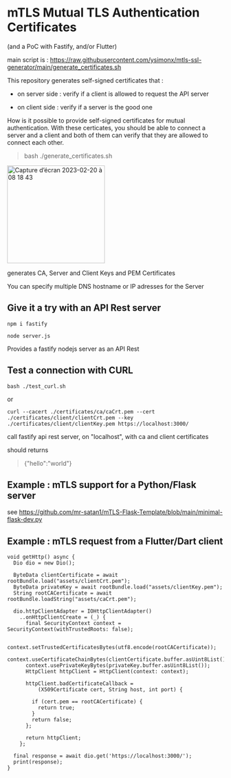 # mTLS Mutual TLS Authentication Certificates 
(and a PoC with Fastify, and/or Flutter)

main script is : https://raw.githubusercontent.com/ysimonx/mtls-ssl-generator/main/generate_certificates.sh

This repository generates self-signed certificates that :

- on server side : verify if a client is allowed to request the API server

- on client side : verify if a server is the good one


How is it possible to provide self-signed certificates for mutual authentication.
With these certicates, you should be able to connect a server and a client and both of them
can verify that they are allowed to connect each other.



> bash ./generate_certificates.sh

<img width="227" alt="Capture d’écran 2023-02-20 à 08 18 43" src="https://user-images.githubusercontent.com/1449867/220038197-0c8a10fb-b3b3-427b-a2d0-9fe01fa0b897.png">

generates CA, Server and Client Keys and PEM Certificates

You can specify multiple DNS hostname or IP adresses for the Server


## Give it a try with an API Rest server

```
npm i fastify

node server.js
```

Provides a fastify nodejs server as an API Rest 


## Test a connection with CURL 

```
bash ./test_curl.sh
```

or

```
curl --cacert ./certificates/ca/caCrt.pem --cert ./certificates/client/clientCrt.pem --key ./certificates/client/clientKey.pem https://localhost:3000/
```

call fastify api rest server, on "localhost", with ca and client certificates 

should returns

> {"hello":"world"}

## Example : mTLS support for a Python/Flask server

see https://github.com/mr-satan1/mTLS-Flask-Template/blob/main/minimal-flask-dev.py


## Example : mTLS request from a Flutter/Dart client

```
void getHttp() async {
  Dio dio = new Dio();

  ByteData clientCertificate = await rootBundle.load("assets/clientCrt.pem");
  ByteData privateKey = await rootBundle.load("assets/clientKey.pem");
  String rootCACertificate = await rootBundle.loadString("assets/caCrt.pem");

  dio.httpClientAdapter = IOHttpClientAdapter()
    ..onHttpClientCreate = (_) {
      final SecurityContext context = SecurityContext(withTrustedRoots: false);

      context.setTrustedCertificatesBytes(utf8.encode(rootCACertificate));
      context.useCertificateChainBytes(clientCertificate.buffer.asUint8List());
      context.usePrivateKeyBytes(privateKey.buffer.asUint8List());
      HttpClient httpClient = HttpClient(context: context);

      httpClient.badCertificateCallback =
          (X509Certificate cert, String host, int port) {

        if (cert.pem == rootCACertificate) {
          return true;
        }
        return false;
      };

      return httpClient;
    };

  final response = await dio.get('https://localhost:3000/');
  print(response);
}
```
